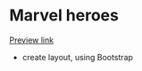 # Marvel heroes
[Preview link](https://pesukarhutg.github.io/heroes/)
* create layout, using Bootstrap
